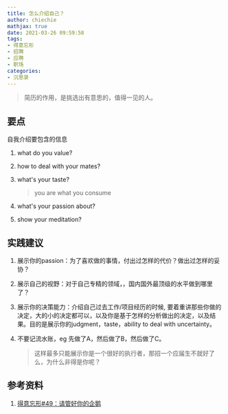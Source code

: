 ```yaml
---
title: 怎么介绍自己？
author: chiechie
mathjax: true
date: 2021-03-26 09:59:58
tags:
- 得意忘形
- 招聘
- 应聘
- 职场
categories:
- 沉思录
---
```


> 简历的作用，是挑选出有意思的，值得一见的人。


## 要点

自我介绍要包含的信息

1. what do you value?
2. how to deal with your mates?
3. what's your taste?

    >  you are what you consume
4. what's your passion about?
5. show your meditation?


## 实践建议


1. 展示你的passion：为了喜欢做的事情，付出过怎样的代价？做出过怎样的妥协？
2. 展示自己的视野：对于自己专精的领域，，国内国外最顶级的水平做到哪里了？
3. 展示你的决策能力：介绍自己过去工作/项目经历的时候, 要着重讲那些你做的决定，大的小的决定都可以，以及你是基于怎样的分析做出的决定，以及结果。目的是展示你的judgment，taste，ability to deal with uncertainty。
4. 不要记流水账，eg 先做了A，然后做了B，然后做了C。

    > 这样最多只能展示你是一个很好的执行者，那招一个应届生不就好了么，为什么非得是你呢？

## 参考资料

1. [得意忘形#49：请管好你的企鹅](https://podcasts.apple.com/cn/podcast/%E5%BE%97%E6%84%8F%E5%BF%98%E5%BD%A2%E6%92%AD%E5%AE%A2/id1200767928?i=1000424079668)